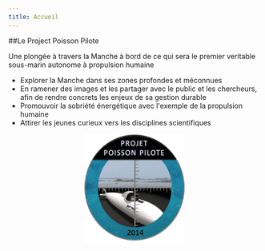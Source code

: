 ```yaml
---
title: Accueil
---
```


##Le Project Poisson Pilote

Une plongée à travers la Manche à bord de ce qui sera le premier veritable sous-marin autonome à propulsion humaine

- Explorer la Manche dans ses zones profondes et méconnues
- En ramener des images et les partager avec le public et les chercheurs, afin de rendre concrets les enjeux de sa gestion durable
- Promouvoir la sobriété énergétique avec l\'exemple de la propulsion humaine
- Attirer les jeunes curieux vers les disciplines scientifiques

<div style="text-align: center;">
<img
 style="border: 0px solid ; width: 200px; height: 222px;"
 alt="logo" src="img/LogoFRL.gif">
</div>